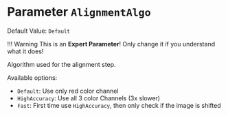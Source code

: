 # Parameter `AlignmentAlgo`
Default Value: `Default`

!!! Warning
    This is an **Expert Parameter**! Only change it if you understand what it does!

Algorithm used for the alignment step.

Available options:

- `Default`: Use only red color channel
- `HighAccuracy`: Use all 3 color Channels (3x slower)
- `Fast`: First time use `HighAccuracy`, then only check if the image is shifted
